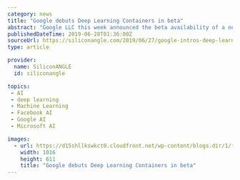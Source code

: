 ```yaml
---
category: news
title: "Google debuts Deep Learning Containers in beta"
abstract: "Google LLC this week announced the beta availability of a new cloud service that provides environments optimized for deploying and testing applications powered by deep learning, a subset of ..."
publishedDateTime: 2019-06-28T01:36:00Z
sourceUrl: https://siliconangle.com/2019/06/27/google-intros-deep-learning-containers-beta/
type: article

provider:
  name: SiliconANGLE
  id: siliconangle

topics:
 - AI
 - deep learning
 - Machine Learning
 - Facebook AI
 - Google AI
 - Microsoft AI

images:
  - url: https://d15shllkswkct0.cloudfront.net/wp-content/blogs.dir/1/files/2019/06/deep-learning-containers.png
    width: 1016
    height: 611
    title: "Google debuts Deep Learning Containers in beta"
---
```

